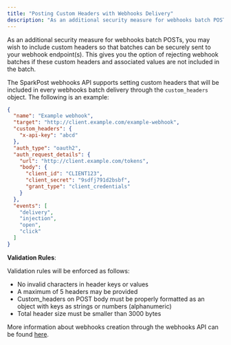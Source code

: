 ```yaml
---
title: "Posting Custom Headers with Webhooks Delivery"
description: "As an additional security measure for webhooks batch POSTs, you may wish to include custom headers so that batches can be securely sent to your webhook endpoint(s). This gives you the option of rejecting webhook batches if these custom headers and associated values are not included in the batch."
---
```


As an additional security measure for webhooks batch POSTs, you may wish to include custom headers so that batches can be securely sent to your webhook endpoint(s). This gives you the option of rejecting webhook batches if these custom headers and associated values are not included in the batch.

The SparkPost webhooks API supports setting custom headers that will be included in every webhooks batch delivery through the `custom_headers` object. The following is an example:

```json
{
  "name": "Example webhook",
  "target": "http://client.example.com/example-webhook",
  "custom_headers": {
    "x-api-key": "abcd"
  },
  "auth_type": "oauth2",
  "auth_request_details": {
    "url": "http://client.example.com/tokens",
    "body": {
      "client_id": "CLIENT123",
      "client_secret": "9sdfj791d2bsbf",
      "grant_type": "client_credentials"
    }
  },
  "events": [
    "delivery",
    "injection",
    "open",
    "click"
  ]
}
```

**Validation Rules**:

Validation rules will be enforced as follows:

* No invalid characters in header keys or values
* A maximum of 5 headers may be provided
* Custom_headers on POST body must be properly formatted as an object with keys as strings or numbers (alphanumeric)
* Total header size must be smaller than 3000 bytes

More information about webhooks creation through the webhooks API can be found [here](https://developers.sparkpost.com/api/webhooks/#webhooks-post-create-a-webhook).
